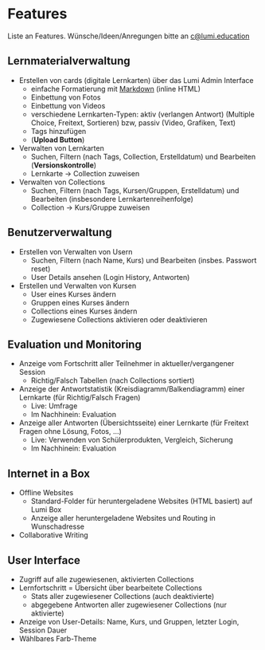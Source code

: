 # Features

Liste an Features. Wünsche/Ideen/Anregungen bitte an [c@lumi.education](mailto:c@lumi.education)

## Lernmaterialverwaltung

* Erstellen von cards (digitale Lernkarten) über das Lumi Admin Interface
  * einfache Formatierung mit [Markdown](https://github.com/adam-p/markdown-here/wiki/Markdown-Cheatsheet) (inline HTML)
  * Einbettung von Fotos
  * Einbettung von Videos
  * verschiedene Lernkarten-Typen: aktiv (verlangen Antwort) (Multiple Choice, Freitext, Sortieren) bzw, passiv (Video, Grafiken, Text)
  * Tags hinzufügen
  * (**Upload Button**)
* Verwalten von Lernkarten
  * Suchen, Filtern (nach Tags, Collection, Erstelldatum) und Bearbeiten (**Versionskontrolle**)
  * Lernkarte -> Collection zuweisen
* Verwalten von Collections
  * Suchen, Filtern (nach Tags, Kursen/Gruppen, Erstelldatum) und Bearbeiten (insbesondere Lernkartenreihenfolge)
  * Collection -> Kurs/Gruppe zuweisen

## Benutzerverwaltung

* Erstellen von Verwalten von Usern
  * Suchen, Filtern (nach Name, Kurs) und Bearbeiten (insbes. Passwort reset)
  * User Details ansehen (Login History, Antworten)
* Erstellen und Verwalten von Kursen
  * User eines Kurses ändern
  * Gruppen eines Kurses ändern
  * Collections eines Kurses ändern
  * Zugewiesene Collections aktivieren oder deaktivieren

## Evaluation und Monitoring

* Anzeige vom Fortschritt aller Teilnehmer in aktueller/vergangener Session
  * Richtig/Falsch Tabellen (nach Collections sortiert)
* Anzeige der Antwortstatistik (Kreisdiagramm/Balkendiagramm) einer Lernkarte (für Richtig/Falsch Fragen)
  * Live: Umfrage
  * Im Nachhinein: Evaluation
* Anzeige aller Antworten (Übersichtsseite) einer Lernkarte (für Freitext Fragen ohne Lösung, Fotos, ...)
  * Live: Verwenden von Schülerprodukten, Vergleich, Sicherung
  * Im Nachhinein: Evaluation

## Internet in a Box

* Offline Websites
  * Standard-Folder für heruntergeladene Websites (HTML basiert) auf Lumi Box
  * Anzeige aller heruntergeladene Websites und Routing in Wunschadresse
* Collaborative Writing

## User Interface

* Zugriff auf alle zugewiesenen, aktivierten Collections
* Lernfortschritt = Übersicht über bearbeitete Collections
  * Stats aller zugewiesener Collections (auch deaktivierte)
  * abgegebene Antworten aller zugewiesener Collections (nur aktivierte)
* Anzeige von User-Details: Name, Kurs, und Gruppen, letzter Login, Session Dauer
* Wählbares Farb-Theme
